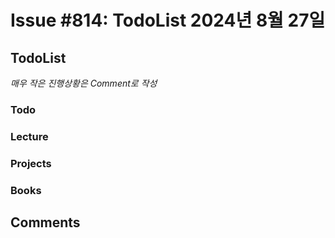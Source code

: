 # Issue #814: TodoList 2024년 8월 27일

## TodoList

*매우 작은 진행상황은 Comment로 작성*

### Todo  

### Lecture

### Projects

### Books


## Comments

